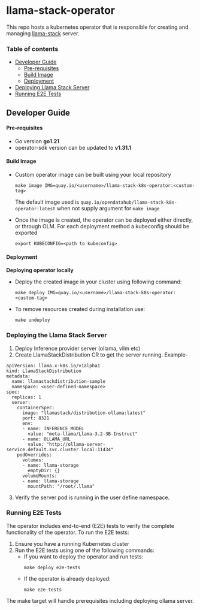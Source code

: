 # llama-stack-operator
This repo hosts a kubernetes operator that is responsible for creating and managing [llama-stack](https://github.com/meta-llama/llama-stack) server.

### Table of contents

- [Developer Guide](#developer-guide)
    - [Pre-requisites](#pre-requisites)
    - [Build Image](#build-image)
    - [Deployment](#deployment)
- [Deploying Llama Stack Server](#deploying-the-llama-stack-server)
- [Running E2E Tests](#running-e2e-tests)
 

## Developer Guide

#### Pre-requisites

- Go version **go1.21**
- operator-sdk version can be updated to **v1.31.1**


#### Build Image

- Custom operator image can be built using your local repository

  ```commandline
  make image IMG=quay.io/<username>/llama-stack-k8s-operator:<custom-tag>
  ```

  The default image used is `quay.io/opendatahub/llama-stack-k8s-operator:latest` when not supply argument for `make image`


- Once the image is created, the operator can be deployed either directly, or through OLM. For each deployment method a
  kubeconfig should be exported

  ```commandline
  export KUBECONFIG=<path to kubeconfig>
  ```

#### Deployment

**Deploying operator locally**

- Deploy the created image in your cluster using following command:

  ```commandline
  make deploy IMG=quay.io/<username>/llama-stack-k8s-operator:<custom-tag> 
  ```

- To remove resources created during installation use:

  ```commandline
  make undeploy
  ```

### Deploying the Llama Stack Server

1. Deploy Inference provider server (ollama, vllm etc)
2. Create LlamaStackDistribution CR to get the server running. Example-
```
apiVersion: llama.x-k8s.io/v1alpha1
kind: LlamaStackDistribution
metadata:
  name: llamastackdistribution-sample
  namespace: <user-defined-namespace>
spec:
  replicas: 1
  server:
    containerSpec:
      image: "llamastack/distribution-ollama:latest"
      port: 8321
      env:
      - name: INFERENCE_MODEL
        value: "meta-llama/Llama-3.2-3B-Instruct" 
      - name: OLLAMA_URL
        value: "http://ollama-server-service.default.svc.cluster.local:11434"
    podOverrides:
      volumes:
      - name: llama-storage
        emptyDir: {}
      volumeMounts:
      - name: llama-storage
        mountPath: "/root/.llama"
``` 
3. Verify the server pod is running in the user define namespace.

### Running E2E Tests

The operator includes end-to-end (E2E) tests to verify the complete functionality of the operator. To run the E2E tests:

1. Ensure you have a running Kubernetes cluster
2. Run the E2E tests using one of the following commands:
   - If you want to deploy the operator and run tests:
     ```commandline
     make deploy e2e-tests
     ```
   - If the operator is already deployed:
     ```commandline
     make e2e-tests
     ```

The make target will handle prerequisites including deploying ollama server.
